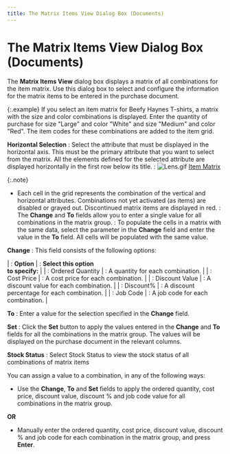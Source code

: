 ```yaml
---
title: The Matrix Items View Dialog Box (Documents)
---
```


# The Matrix Items View Dialog Box (Documents)


The **Matrix Items View** dialog  box displays a matrix of all combinations for the item matrix. Use this  dialog box to select and configure the information for the matrix items  to be entered in the purchase document.


{:.example}
If you select an item matrix for Beefy Haynes  T-shirts, a matrix with the size and color combinations is displayed.  Enter the quantity of purchase for size "Large" and color "White"  and size "Medium" and color "Red". The item codes  for these combinations are added to the item grid.


**Horizontal Selection**
: Select the attribute that must be displayed in the  horizontal axis. This must be the primary attribute that you want to select  from the matrix. All the elements defined for the selected attribute are  displayed horizontally in the first row below its title.
: ![Lens.gif]({{site.mi_baseurl}}/img/lens.gif) [Item  Matrix]({{site.mi_chm}}/creating-matrix-group-and-matrix-items/item_matrix.html)


{:.note}
- Each cell in the  grid represents the combination of the vertical and horizontal attributes.  Combinations not yet activated (as items) are disabled or grayed out.  Discontinued matrix items are displayed in red.
: The **Change**  and **To** fields allow you to enter  a single value for all combinations in the matrix group.
: To populate the cells in a matrix with the same  data, select the parameter in the **Change**  field and enter the value in the **To**  field. All cells will be populated with the same value.


**Change**
: This field consists of the following options:


| : **Option** | : **Select this option <br/> to specify:** |
| : Ordered Quantity | : A quantity for each combination. |
| : Cost Price | : A cost price for each combination. |
| : Discount Value | : A discount value for each combination. |
| : Discount% | : A discount percentage for each combination. |
| : Job Code | : A job code for each combination. |



**To**
: Enter a value for the selection specified in the  **Change** field.


**Set**
: Click the **Set**  button to apply the values entered in the **Change**  and **To** fields for all the combinations  in the matrix group. The values will be displayed on the purchase document  in the relevant columns.


**Stock Status**
: Select Stock Status to view the stock status of  all combinations of matrix items


You can assign a value to a combination, in any of  the following ways:

- Use the **Change**,  **To** and **Set**  fields to apply the ordered quantity, cost price, discount value, discount  % and job code value for all combinations in the matrix group.



**OR**

- Manually enter  the ordered quantity, cost price, discount value, discount % and job code  for each combination in the matrix group, and press **Enter**.

